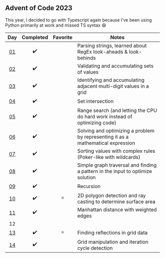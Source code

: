 ## Advent of Code 2023

This year, I decided to go with Typescript again because I've been using Python primarily at work and missed TS syntax :smile:

|         Day         |     Completed      | Favorite | Notes                                                                            |
| :-----------------: | :----------------: | :------: | -------------------------------------------------------------------------------- |
| [01](src/day-01.ts) | :heavy_check_mark: |          | Parsing strings, learned about RegEx look-aheads & look-behinds                  |
| [02](src/day-02.ts) | :heavy_check_mark: |          | Validating and accumulating sets of values                                       |
| [03](src/day-03.ts) | :heavy_check_mark: |          | Identifying and accumulating adjacent multi-digit values in a grid               |
| [04](src/day-04.ts) | :heavy_check_mark: |          | Set intersection                                                                 |
| [05](src/day-05.ts) | :heavy_check_mark: |          | Range search (and letting the CPU do hard work instead of optimizing code)       |
| [06](src/day-06.ts) | :heavy_check_mark: |          | Solving and optimizing a problem by representing it as a mathematical expression |
| [07](src/day-07.ts) | :heavy_check_mark: |          | Sorting values with complex rules (Poker-like with wildcards)                    |
| [08](src/day-08.ts) | :heavy_check_mark: |          | Simple graph traversal and finding a pattern in the input to optimize solution   |
| [09](src/day-09.ts) | :heavy_check_mark: |          | Recursion                                                                        |
| [10](src/day-10.ts) | :heavy_check_mark: |  :star:  | 2D polygon detection and ray casting to determine surface area                   |
| [11](src/day-11.ts) | :heavy_check_mark: |          | Manhattan distance with weighted edges                                           |
|         12          |                    |          |                                                                                  |
| [13](src/day-13.ts) | :heavy_check_mark: |  :star:  | Finding reflections in grid data                                                 |
| [14](src/day-14.ts) | :heavy_check_mark: |          | Grid manipulation and iteration cycle detection                                  |